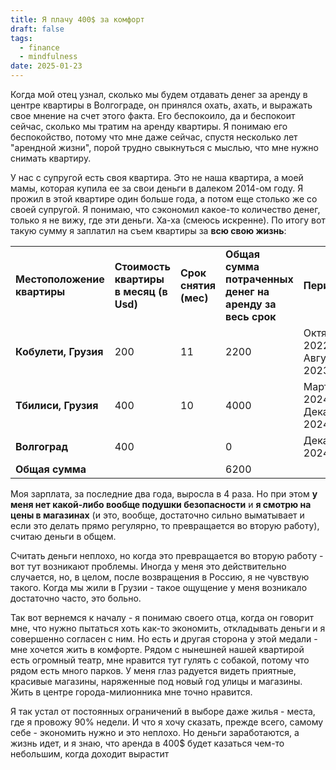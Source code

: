 ```yaml
---
title: Я плачу 400$ за комфорт
draft: false
tags:
  - finance
  - mindfulness
date: 2025-01-23
---
```

Когда мой отец узнал, сколько мы будем отдавать денег за аренду в центре квартиры в Волгограде, он принялся охать, ахать, и выражать свое мнение на счет этого факта. Его беспокоило, да и беспокоит сейчас, сколько мы тратим на аренду квартиры.
Я понимаю его беспокойство, потому что мне даже сейчас, спустя несколько лет "арендной жизни", порой трудно свыкнуться с мыслью, что мне нужно снимать квартиру.

У нас с супругой есть своя квартира. Это не наша квартира, а моей мамы, которая купила ее за свои  деньги в далеком 2014-ом году. Я прожил в этой квартире один больше года, а потом еще столько же со своей супругой. Я понимаю, что сэкономил какое-то количество денег, только я не вижу, где эти деньги. Ха-ха (смеюсь искренне). По итогу вот такую сумму я заплатил на съем квартиры за **всю свою жизнь**:

|                             |                                        |                       |                                                          |                            |
| --------------------------- | -------------------------------------- | --------------------- | -------------------------------------------------------- | -------------------------- |
| **Местоположение квартиры** | **Стоимость квартиры в месяц (в Usd)** | **Срок снятия (мес)** | **Общая сумма потраченных денег на аренду за весь срок** | **Период**                 |
| **Кобулети, Грузия**        | 200                                    | 11                    | 2200                                                     | Октябрь 2022 - Август 2023 |
| **Тбилиси, Грузия**         | 400                                    | 10                    | 4000                                                     | Март 2024 - Декабрь 2024   |
| **Волгоград**               | 400                                    |                       | 0                                                        | Декабрь 2024 -             |
| **Общая сумма**             |                                        |                       | 6200                                                     |                            |
Моя зарплата, за последние два года, выросла в 4 раза. Но при этом **у меня нет какой-либо вообще подушки безопасности** и **я смотрю на цены в магазинах** (и это, вообще, достаточно сильно выматывает и если это делать прямо регулярно, то превращается во вторую работу), считаю деньги в общем.

Считать деньги неплохо, но когда это превращается во вторую работу - вот тут возникают проблемы. Иногда у меня это действительно случается, но, в целом, после возвращения в Россию, я не чувствую такого. Когда мы жили в Грузии - такое ощущение у меня возникало достаточно часто, это больно.

Так вот вернемся к началу - я понимаю своего отца, когда он говорит мне, что нужно пытаться хоть как-то экономить, откладывать деньги и я совершенно согласен с ним. 
Но есть и другая сторона у этой медали - мне хочется жить в комфорте. Рядом с нынешней нашей квартирой есть огромный театр, мне нравится тут гулять с собакой, потому что рядом есть много парков. У меня глаз радуется видеть приятные, красивые магазины, наряженные под новый год улицы и магазины. Жить в центре города-милионника мне точно нравится.

Я так устал от постоянных ограничений в выборе даже жилья - места, где я провожу 90% недели. И что я хочу сказать, прежде всего, самому себе - экономить нужно и это неплохо. Но деньги заработаются, а жизнь идет, и я знаю, что аренда в 400$ будет казаться чем-то небольшим, когда доходит вырастит